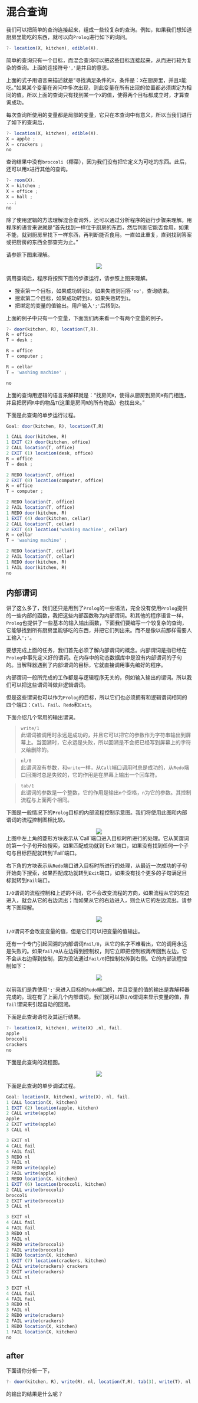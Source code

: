 # 混合查询

我们可以把简单的查询连接起来，组成一些较复杂的查询。例如，如果我们想知道厨房里能吃的东西，就可以向`Prolog`进行如下的询问。
```js
?- location(X, kitchen), edible(X). 
```
简单的查询只有一个目标，而混合查询可以把这些目标连接起来，从而进行较为复杂的查询。上面的连接符号`','`是并且的意思。

上面的式子用语言来描述就是“寻找满足条件的`X`，条件是：`X`在厨房里，并且`X`能吃。”如果某个变量在询问中多次出现，则此变量在所有出现的位置都必须绑定为相同的值。所以上面的查询只有找到某一个`X`的值，使得两个目标都成立时，才算查询成功。

每次查询所使用的变量都是局部的变量，它只在本查询中有意义，所以当我们进行了如下的查询后，
```js
?- location(X, kitchen), edible(X).
X = apple ;
X = crackers ; 
no
```
查询结果中没有`broccoli`（椰菜），因为我们没有把它定义为可吃的东西。此后，还可以用`X`进行其他的查询。
```js
?- room(X).
X = kitchen ;
X = office ;
X = hall ; 
...;
no 
```
除了使用逻辑的方法理解混合查询外，还可以通过分析程序的运行步骤来理解。用程序的语言来说就是“首先找到一样位于厨房的东西，然后判断它能否食用，如果不能，就到厨房里找下一样东西，再判断能否食用。一直如此重复，直到找到答案或把厨房的东西全部查完为止。”

请参照下图来理解。

<div align=center style="align:center">
    <img src="./img/c5i1.png"/>
</div>

调用查询后，程序将按照下面的步骤运行，请参照上图来理解。

- 搜索第一个目标，如果成功转到`2`，如果失败则回答`'no'`，查询结束。
- 搜索第二个目标，如果成功转到`3`，如果失败转到`1`。
- 把绑定的变量的值输出。用户输入`';'`后转到`2`。

上面的例子中只有一个变量，下面我们再来看一个有两个变量的例子。
```js
?- door(kitchen, R), location(T,R).
R = office
T = desk ;

R = office
T = computer ;

R = cellar
T = 'washing machine' ; 

no 
```
上面的查询用逻辑的语言来解释就是：“找房间`R`，使得从厨房到房间`R`有门相连，并且把房间`R`中的物品`T`(这里是房间`R`的所有物品）也找出来。”

下面是此查询的单步运行过程。
```js
Goal: door(kitchen, R), location(T,R)

1 CALL door(kitchen, R)
1 EXIT (2) door(kitchen, office)
2 CALL location(T, office)
2 EXIT (1) location(desk, office)
R = office 
T = desk ;

2 REDO location(T, office)
2 EXIT (8) location(computer, office)
R = office
T = computer ;

2 REDO location(T, office)
2 FAIL location(T, office)
1 REDO door(kitchen, R) 
1 EXIT (4) door(kitchen, cellar)
2 CALL location(T, cellar)
2 EXIT (4) location('washing machine', cellar)
R = cellar 
T = 'washing machine' ; 

2 REDO location(T, cellar)
2 FAIL location(T, cellar)
1 REDO door(kitchen, R) 
1 FAIL door(kitchen, R)
no  
```

## 内部谓词
讲了这么多了，我们还只是用到了`Prolog`的一些语法，完全没有使用`Prolog`提供的一些内部的函数，我把这些内部函数称为内部谓词。和其他的程序语言一样，`Prolog`也提供了一些基本的输入输出函数，下面我们要编写一个较复杂的查询，它能够找到所有厨房里能够吃的东西，并把它们列出来。而不是像以前那样需要人工输入`';'`。

要想完成上面的任务，我们首先必须了解内部谓词的概念。内部谓词是指已经在`Prolog`中事先定义好的谓词。在内存中的动态数据库中是没有内部谓词的子句的。当解释器遇到了内部谓词的目标，它就直接调用事先编好的程序。

内部谓词一般所完成的工作都是与逻辑程序无关的，例如输入输出的谓词。所以我们可以把这些谓词叫做非逻辑谓词。

但是这些谓词也可以作为`Prolog`的目标，所以它们也必须拥有和逻辑谓词相同的四个端口：`Call`、`Fail`、`Redo`和`Exit`。

下面介绍几个常用的输出谓词。

> `write/1`<br>
> 此谓词被调用时永远是成功的，并且它可以把它的参数作为字符串输出到屏幕上。当回溯时，它永远是失败，所以回溯是不会把已经写到屏幕上的字符又给删除的。

> `nl/0`<br>
> 此谓词没有参数，和`write`一样，从`Call`端口调用时总是成功的，从`Redo`端口回溯时总是失败的，它的作用是在屏幕上输出一个回车符。

> `tab/1`<br>
> 此谓词的参数是一个整数，它的作用是输出`n`个空格，`n`为它的参数。其控制流程与上面两个相同。

下图是一般情况下的`Prolog`目标的内部流程控制示意图。我们将使用此图和内部谓词的流程控制图相比较。
<div align=center style="align:center">
    <img src="./img/c5i2.png"/>
</div>
上图中左上角的菱形方块表示从`Call`端口进入目标时所进行的处理。它从某谓词的第一个子句开始搜索，如果匹配成功就到`Exit`端口，如果没有找到任何一个子句与目标匹配就转到`Fail`端口。

右下角的方块表示从`Redo`端口进入目标时所进行的处理，从最近一次成功的子句开始向下搜索，如果匹配成功就转到`Exit`端口，如果没有找个更多的子句满足目标就转到`Fail`端口。

`I/O`谓词的流程控制和上述的不同，它不会改变流程的方向，如果流程从它的左边进入，就会从它的右边流出；而如果从它的右边进入，则会从它的左边流出。请参考下图理解。

<div align=center style="align:center">
    <img src="./img/c5i3.png"/>
</div>

`I/O`谓词不会改变变量的值，但是它们可以把变量的值输出。

还有一个专门引起回溯的内部谓词`fail/0`，从它的名字不难看出，它的调用永远是失败的。如果`fail/0`从左边得到控制权，则它立即把控制权再传回到左边。它不会从右边得到控制，因为没法通过`fail/0`把控制权传到右侧。它的内部流程控制如下：

<div align=center style="align:center">
    <img src="./img/c5i4.png"/>
</div>

以前我们是靠使用`';'`来进入目标的`Redo`端口的，并且变量的值的输出是靠解释器完成的。现在有了上面几个内部谓词，我们就可以靠`I/O`谓词来显示变量的值，靠`fail`谓词来引起自动的回溯。

下面是此查询语句及其运行结果。
```js
?- location(X, kitchen), write(X) ,nl, fail.
apple 
broccoli
crackers 
no 
```
下面是此查询的流程图。

<div align=center style="align:center">
    <img src="./img/c5i5.png"/>
</div>

下面是此查询的单步调试过程。
```js
Goal: location(X, kitchen), write(X), nl, fail.
1 CALL location(X, kitchen)
1 EXIT (2) location(apple, kitchen) 
2 CALL write(apple)
apple
2 EXIT write(apple) 
3 CALL nl 

3 EXIT nl 
4 CALL fail 
4 FAIL fail
3 REDO nl
3 FAIL nl 
2 REDO write(apple) 
2 FAIL write(apple)
1 REDO location(X, kitchen)
1 EXIT (6) location(broccoli, kitchen)
2 CALL write(broccoli)
broccoli
2 EXIT write(broccoli)
3 CALL nl

3 EXIT nl
4 CALL fail
4 FAIL fail
3 REDO nl
3 FAIL nl
2 REDO write(broccoli)
2 FAIL write(broccoli)
1 REDO location(X, kitchen)
1 EXIT (7) location(crackers, kitchen)
2 CALL write(crackers) crackers
2 EXIT write(crackers) 
3 CALL nl 

3 EXIT nl
4 CALL fail
4 FAIL fail
3 REDO nl
3 FAIL nl 
2 REDO write(crackers) 
2 FAIL write(crackers)
1 REDO location(X, kitchen) 
1 FAIL location(X, kitchen)
no 
```

## after
下面请你分析一下，
```js
?- door(kitchen, R), write(R), nl, location(T,R), tab(3), write(T), nl, fail. 
```
的输出的结果是什么呢？